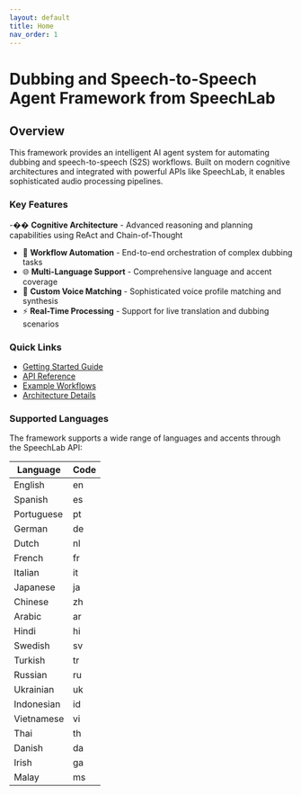 ```yaml
---
layout: default
title: Home
nav_order: 1
---
```


# Dubbing and Speech-to-Speech Agent Framework from SpeechLab

## Overview

This framework provides an intelligent AI agent system for automating dubbing and speech-to-speech (S2S) workflows. Built on modern cognitive architectures and integrated with powerful APIs like SpeechLab, it enables sophisticated audio processing pipelines.

### Key Features

-�� **Cognitive Architecture** - Advanced reasoning and planning capabilities using ReAct and Chain-of-Thought
- 🔄 **Workflow Automation** - End-to-end orchestration of complex dubbing tasks
- 🌐 **Multi-Language Support** - Comprehensive language and accent coverage
- 🎯 **Custom Voice Matching** - Sophisticated voice profile matching and synthesis
- ⚡ **Real-Time Processing** - Support for live translation and dubbing scenarios

### Quick Links

- [Getting Started Guide](./docs/getting-started.md)
- [API Reference](./docs/api-reference.md)
- [Example Workflows](./docs/workflows.md)
- [Architecture Details](./docs/architecture.md)

### Supported Languages

The framework supports a wide range of languages and accents through the SpeechLab API:

| Language | Code |
|----------|------|
| English | en |
| Spanish | es |
| Portuguese | pt |
| German | de |
| Dutch | nl |
| French | fr |
| Italian | it |
| Japanese | ja |
| Chinese | zh |
| Arabic | ar |
| Hindi | hi |
| Swedish | sv |
| Turkish | tr |
| Russian | ru |
| Ukrainian | uk |
| Indonesian | id |
| Vietnamese | vi |
| Thai | th |
| Danish | da |
| Irish | ga |
| Malay | ms |

